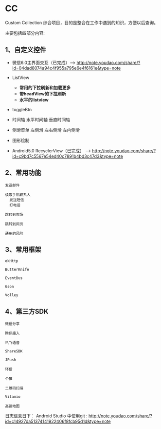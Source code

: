 # CC
Custom Collection 综合项目，目的是整合在工作中遇到的知识，方便以后查询。

主要包括四部分内容:

## 1、自定义控件
  
 * 微信6.0主界面交互（已完成）--> http://note.youdao.com/share/?id=04dad8074a94c4f955a795e6e4f6161e&type=note
  
 * ListView
    * **常用的下拉刷新和加载更多** 
    * **带headView的下拉刷新**
    * **水平的listview**
  
 * toggleBtn
  
 * 时间轴
      水平时间轴
      垂直时间轴

 * 侧滑菜单
      左侧滑
      左右侧滑
      左内侧滑
  
 * 图形绘制
  
 * Android5.0
      RecyclerView（已完成） --> http://note.youdao.com/share/?id=c9bd7c5567e54ed40c7891b4bd3c47d3&type=note
  
  
## 2、常用功能
  
    发送邮件
  
    读取手机联系人
      发送短信
      打电话
  
    跳转到市场
  
    跳转到网页
  
    通用的风险
  

## 3、常用框架

    okHttp
  
    ButterKnife
  
    EventBus
  
    Gson
  
    Volley
  
## 4、第三方SDK

    微信分享
  
    腾讯接入
  
    讯飞语音
  
    ShareSDK
  
    JPush
  
    环信
  
    个推
  
    二维码扫描
  
    Vitamio
  
    高德地图

日志信息日下：
Android Studio 中使用git : http://note.youdao.com/share/?id=c14927da51374141922406f8fcb95d1d&type=note
